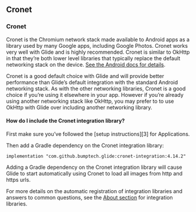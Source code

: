 
## **Cronet**


### **Cronet**

Cronet is the Chromium network stack made available to Android apps as a library used by many Google apps, including Google Photos. Cronet works very well with Glide and is highly recommended. Cronet is similar to OkHttp in that they’re both lower level libraries that typically replace the default networking stack on the device. [See the Android docs for details](https://bumptech.github.io/glide/int/about.html).

Cronet is a good default choice with Glide and will provide better performance than Glide’s default integration with the standard Android networking stack. As with the other networking libraries, Cronet is a good choice if you’re using it elsewhere in your app. However if you’re already using another networking stack like OkHttp, you may prefer to to use OkHttp with Glide over including another networking library.


#### **How do I include the Cronet integration library?**

First make sure you’ve followed the [setup instructions][3] for Applications.

Then add a Gradle dependency on the Cronet integration library:


```
implementation "com.github.bumptech.glide:cronet-integration:4.14.2"
```


Adding a Gradle dependency on the Cronet integration library will cause Glide to start automatically using Cronet to load all images from http and https urls.

For more details on the automatic registration of integration libraries and answers to common questions, see the [About section](https://bumptech.github.io/glide/int/about.html) for integration libraries.
